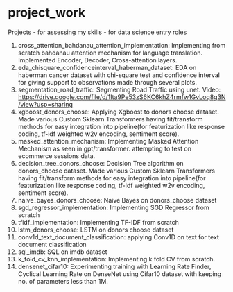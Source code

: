 # project_work
Projects - for assessing my skills - for data science entry roles
01. cross_attention_bahdanau_attention_implementation: Implementing from scratch bahdanau attention mechanism for language translation. Implemented Encoder, Decoder, Cross-attention layers.
02. eda_chisquare_confidenceinterval_haberman_dataset: EDA on haberman cancer dataset with chi-square test and confidence interval for giving support to observations made through several plots.
03. segmentation_road_traffic: Segmenting Road Traffic using unet. Video: https://drive.google.com/file/d/1Ita9Pe53zS6KC6khZ4rmfw1GvLoq8g3N/view?usp=sharing
04. xgboost_donors_choose: Applying Xgboost to donors choose dataset. Made various Custom Sklearn Transformers having fit/transform methods for easy integration into pipeline(for featurization like response coding, tf-idf weighted w2v encoding, sentiment score).
05. masked_attention_mechanism: Implementing Masked Attention Mechanism as seen in gpt/transformer. attempting to test on ecommerce sessions data.
06. decision_tree_donors_choose: Decision Tree algorithm on donors_choose dataset. Made various Custom Sklearn Transformers having fit/transform methods for easy integration into pipeline(for featurization like response coding, tf-idf weighted w2v encoding, sentiment score).
07. naive_bayes_donors_choose: Naive Bayes on donors_choose dataset
08. sgd_regressor_implementation: Implementing SGD Regressor from scratch
09. tfidf_implementation: Implementing TF-IDF from scratch
10. lstm_donors_choose: LSTM on donors choose dataset
11. conv1d_text_document_classification: applying Conv1D on text for text document classification
12. sql_imdb: SQL on imdb dataset
13. k_fold_cv_knn_implementation: Implementing k fold CV from scratch.
14. densenet_cifar10: Experimenting training with Learning Rate Finder, Cyclical Learning Rate on DenseNet using Cifar10 dataset with keeping no. of parameters less than 1M.
